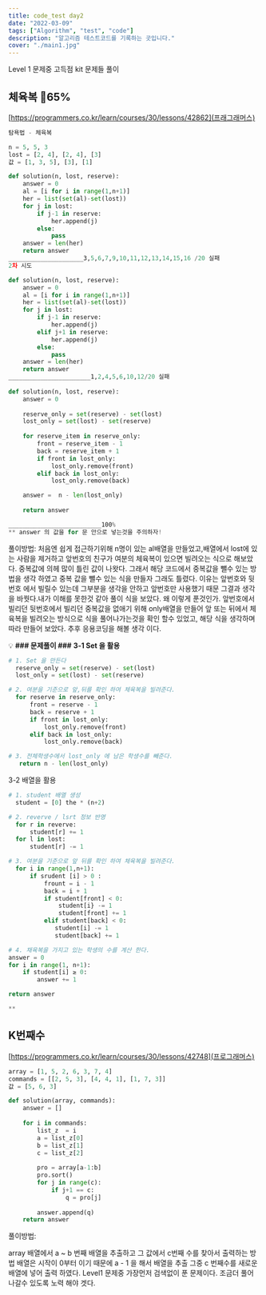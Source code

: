 ```yaml
---
title: code_test day2
date: "2022-03-09"
tags: ["Algorithm", "test", "code"]
description: "알고리즘 테스트코드를 기록하는 곳입니다."
cover: "./main1.jpg"
---
```

Level 1 문제중 고득점 kit 문제들 풀이

## 체육복 🧪65%

[https://programmers.co.kr/learn/courses/30/lessons/42862](프래그래머스)

```python
탐욕법 - 체육복

n =	5, 5, 3		
lost = [2, 4], [2, 4], [3]		
값 = [1, 3, 5], [3], [1]

def solution(n, lost, reserve):
    answer = 0
    al = [i for i in range(1,n+1)]
    her = list(set(al)-set(lost))
    for j in lost:
        if j-1 in reserve:
            her.append(j)
        else:
            pass
    answer = len(her)
    return answer
_____________________3,5,6,7,9,10,11,12,13,14,15,16	/20 실패
2차 시도

def solution(n, lost, reserve):
    answer = 0
    al = [i for i in range(1,n+1)]
    her = list(set(al)-set(lost))
    for j in lost:
        if j-1 in reserve:
            her.append(j)
        elif j+1 in reserve:
            her.append(j)
        else:
            pass
    answer = len(her)
    return answer
_______________________1,2,4,5,6,10,12/20 실패
 
def solution(n, lost, reserve):
    answer = 0
    
    reserve_only = set(reserve) - set(lost)
    lost_only = set(lost) - set(reserve)
    
    for reserve_item in reserve_only:
        front = reserve_item - 1
        back = reserve_item + 1
        if front in lost_only:
            lost_only.remove(front)
        elif back in lost_only:
            lost_only.remove(back)

    answer =  n - len(lost_only)    
            
    return answer

__________________________100%
** answer 의 값을 for 문 안으로 넣는것을 주의하자!
```

풀이방법:
    처음엔 쉽게 접근하기위해 n명이 있는 al배열을 만들었고,배열에서 lost에 있는 사람을 제거하고 앞번호의 친구가 여분의 체육복이 있으면 빌려오는 식으로 해보았다.
    중복값에 의헤 많이 틀린 값이 나왓다.
    그래서 해당 코드에서 중복값을 뺄수 있는 방법을 생각 하였고 중복 값을 뺄수 있는 식을 만들자 
    그래도 틀렸다. 이유는 앞번호와 뒷번호 에서 빌릴수 있는데 그부분을 생각을 안하고 앞번호만 사용했기 때문
    그결과 생각을 바꿧다.내가 이해를 못한것 같아 풀이 식을 보았다.
        왜 이렇게 푼것인가.
    앞번호에서 빌리던 뒷번호에서 빌리던 중복값을 없애기 위해 only배열을 만들어 앞 또는 뒤에서 체육복을 빌려오는 방식으로 식을 풀어나가는것을 확인 할수 있었고,
    해당 식을 생각하며 따라 만들어 보았다.
    추후 응용코딩을 해볼 생각 이다. 


💡 **### 문제풀이 ###**
**3-1 Set 을 활용**

```python
# 1. Set 을 만든다
  reserve_only = set(reserve) - set(lost)
  lost_only = set(lost) - set(reserve)

# 2. 여분을 기준으로 앞,뒤를 확인 하여 체육복을 빌려준다.
  for reserve in reserve_only:
      front = reserve - 1
      back = reserve + 1
      if front in lost_only:
          lost_only.remove(front)
      elif back in lost_only:
          lost_only.remove(back)

# 3. 전체학생수에서 lost_only 에 남은 학생수를 빼준다.
   return n - len(lost_only) 
```
3-2 배열을 활용
```python
# 1. student 배열 생성
  student = [0] the * (n+2)

# 2. reverve / lsrt 정보 반영
  for r in reverve:
      student[r] += 1
  for l in lost:
      student[r] -= 1

# 3. 여분을 기준으로 앞 뒤를 확인 하여 체육복을 빌려준다.
  for i in range(1,n+1):
      if srudent [i] > 0 :
          frount = i - 1
          back = i + 1
          if student[front] < 0:
              student[i} -= 1
              student[front] += 1
          elif student[back] < 0:
             student[i] -= 1
             student[back] += 1

# 4. 채육복을 가지고 있는 학생의 수를 계산 한다.
answer = 0
for i in range(1, n+1):
    if student[i] ≥ 0:
        answer += 1

return answer

**
```

## K번째수

[https://programmers.co.kr/learn/courses/30/lessons/42748](프로그래머스)

```python
array = [1, 5, 2, 6, 3, 7, 4]	
commands = [[2, 5, 3], [4, 4, 1], [1, 7, 3]]
값 = [5, 6, 3]

def solution(array, commands):
    answer = []
    
    for i in commands:
        list_z  = i
        a = list_z[0]
        b = list_z[1]
        c = list_z[2]
        
        pro = array[a-1:b]
        pro.sort()
        for j in range(c):
            if j+1 == c:
                q = pro[j]
    
        answer.append(q)
    return answer
```

풀이방법: 

array 배열에서 a ~ b 번째 배열을 추출하고 그 값에서 c번째 수를 찾아서 출력하는 방법
배열은 시작이 0부터 이기 때문에 a - 1 을 해서 배열을 추출 그중 c 번째수를 새로운 배열에 넣어 출력 하였다.
Level1 문제중 가장먼저 검색없이 푼 문제이다.
조금더 풀어나갈수 있도록 노력 해야 겟다.
